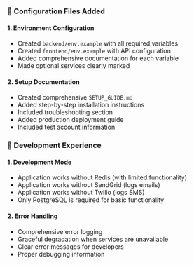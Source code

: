 ### 📁 Configuration Files Added

#### 1. **Environment Configuration**
- Created `backend/env.example` with all required variables
- Created `frontend/env.example` with API configuration
- Added comprehensive documentation for each variable
- Made optional services clearly marked

#### 2. **Setup Documentation**
- Created comprehensive `SETUP_GUIDE.md`
- Added step-by-step installation instructions
- Included troubleshooting section
- Added production deployment guide
- Included test account information

### 🔄 Development Experience

#### 1. **Development Mode**
- Application works without Redis (with limited functionality)
- Application works without SendGrid (logs emails)
- Application works without Twilio (logs SMS)
- Only PostgreSQL is required for basic functionality

#### 2. **Error Handling**
- Comprehensive error logging
- Graceful degradation when services are unavailable
- Clear error messages for developers
- Proper debugging information




